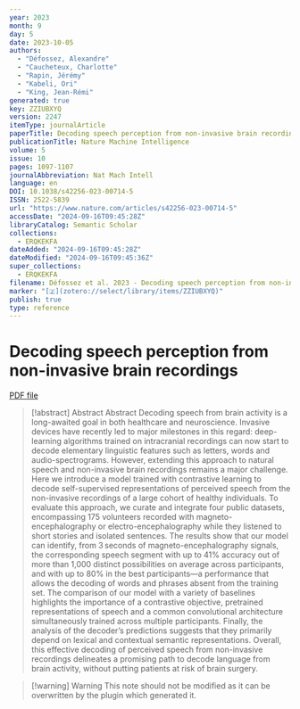 ```yaml
---
year: 2023
month: 9
day: 5
date: 2023-10-05
authors:
  - "Défossez, Alexandre"
  - "Caucheteux, Charlotte"
  - "Rapin, Jérémy"
  - "Kabeli, Ori"
  - "King, Jean-Rémi"
generated: true
key: ZZIUBXYQ
version: 2247
itemType: journalArticle
paperTitle: Decoding speech perception from non-invasive brain recordings
publicationTitle: Nature Machine Intelligence
volume: 5
issue: 10
pages: 1097-1107
journalAbbreviation: Nat Mach Intell
language: en
DOI: 10.1038/s42256-023-00714-5
ISSN: 2522-5839
url: "https://www.nature.com/articles/s42256-023-00714-5"
accessDate: "2024-09-16T09:45:28Z"
libraryCatalog: Semantic Scholar
collections:
  - ERQKEKFA
dateAdded: "2024-09-16T09:45:28Z"
dateModified: "2024-09-16T09:45:36Z"
super_collections:
  - ERQKEKFA
filename: Défossez et al. 2023 - Decoding speech perception from non-invasive brain recordings.pdf
marker: "[🇿](zotero://select/library/items/ZZIUBXYQ)"
publish: true
type: reference
---
```

# Decoding speech perception from non-invasive brain recordings

[PDF file](/Papers/PDFs/Défossez%20et%20al.%202023%20-%20Decoding%20speech%20perception%20from%20non-invasive%20brain%20recordings.pdf)

> [!abstract] Abstract
> Abstract
>             Decoding speech from brain activity is a long-awaited goal in both healthcare and neuroscience. Invasive devices have recently led to major milestones in this regard: deep-learning algorithms trained on intracranial recordings can now start to decode elementary linguistic features such as letters, words and audio-spectrograms. However, extending this approach to natural speech and non-invasive brain recordings remains a major challenge. Here we introduce a model trained with contrastive learning to decode self-supervised representations of perceived speech from the non-invasive recordings of a large cohort of healthy individuals. To evaluate this approach, we curate and integrate four public datasets, encompassing 175 volunteers recorded with magneto-encephalography or electro-encephalography while they listened to short stories and isolated sentences. The results show that our model can identify, from 3 seconds of magneto-encephalography signals, the corresponding speech segment with up to 41% accuracy out of more than 1,000 distinct possibilities on average across participants, and with up to 80% in the best participants—a performance that allows the decoding of words and phrases absent from the training set. The comparison of our model with a variety of baselines highlights the importance of a contrastive objective, pretrained representations of speech and a common convolutional architecture simultaneously trained across multiple participants. Finally, the analysis of the decoder’s predictions suggests that they primarily depend on lexical and contextual semantic representations. Overall, this effective decoding of perceived speech from non-invasive recordings delineates a promising path to decode language from brain activity, without putting patients at risk of brain surgery.

>[!warning] Warning
> This note should not be modified as it can be overwritten by the plugin which generated it.

